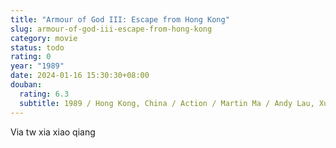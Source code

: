 ```yaml
---
title: "Armour of God III: Escape from Hong Kong"
slug: armour-of-god-iii-escape-from-hong-kong
category: movie
status: todo
rating: 0
year: "1989"
date: 2024-01-16 15:30:30+08:00
douban:
  rating: 6.3
  subtitle: 1989 / Hong Kong, China / Action / Martin Ma / Andy Lau, Xu Jinjiang
---
```


Via tw xia xiao qiang
